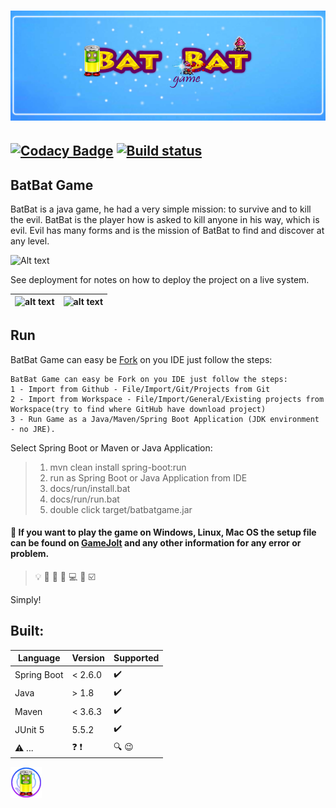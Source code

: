 [![Bat Bat Game](https://github.com/tonikolaba/download/blob/master/info/headerOK.png)](https://github.com/tonikolaba/download/blob/master/info/headerOK.png)
===================

[![Codacy Badge](https://app.codacy.com/project/badge/Grade/629a20e6443d40018cf4a511eecc981f)](https://www.codacy.com/gh/tonikolaba/BatBat-Game/dashboard?utm_source=github.com&amp;utm_medium=referral&amp;utm_content=tonikolaba/BatBat-Game&amp;utm_campaign=Badge_Grade)
[![Build status](https://ci.appveyor.com/api/projects/status/ymeg6gqistui6ttc?svg=true)](https://ci.appveyor.com/project/tonikolaba/batbat-game)
----------


## BatBat Game

BatBat is a java game, he had a very simple mission: to survive and to kill the evil. BatBat is the player how is asked to kill anyone in his way, which is evil. Evil has many forms and is the mission of BatBat to find and discover at any level.

![Alt text](https://github.com/tonikolaba/BatBat-Game/blob/master/about/bg-update.gif)

See deployment for notes on how to deploy the project on a live system.

![alt text](https://github.com/tonikolaba/BatBat-Game/blob/master/about/1.gif) | ![alt text](https://github.com/tonikolaba/BatBat-Game/blob/master/about/6.gif)
------------ | -------------

## Run

BatBat Game can easy be [Fork](https://github.com/artofsoul/BatBat-Game#fork-destination-box) on you IDE just follow the steps:

```
BatBat Game can easy be Fork on you IDE just follow the steps:
1 - Import from Github - File/Import/Git/Projects from Git
2 - Import from Workspace - File/Import/General/Existing projects from Workspace(try to find where GitHub have download project)
3 - Run Game as a Java/Maven/Spring Boot Application (JDK environment - no JRE).

```
Select Spring Boot or Maven or Java Application:

> 1. mvn clean install spring-boot:run
> 2. run as Spring Boot or Java Application from IDE
> 3. docs/run/install.bat
> 4. docs/run/run.bat
> 5. double click target/batbatgame.jar

#### :bookmark_tabs: **If you want to play the game on Windows, Linux, Mac OS the setup file can be found on [GameJolt](http://gamejolt.com/games/BatBat-Game/264212) and any other information for any error or problem.** 

> :bulb: :sparkler: :pencil: :book: :computer: :battery: :ballot_box_with_check:

Simply!
 
## Built:

| Language| Version | Supported  | 
| ------ | ------  | ------ 
| Spring Boot | < 2.6.0 | :heavy_check_mark: 
| Java |  > 1.8 | :heavy_check_mark: 
| Maven | < 3.6.3 | :heavy_check_mark: 
| JUnit 5 |  5.5.2 | :heavy_check_mark: 
| :warning: ... | :question: :exclamation: | :mag: :wink: |

[![Bar](https://github.com/tonikolaba/download/blob/master/info/BeBatBat.png)](https://github.com/BarMinz)

